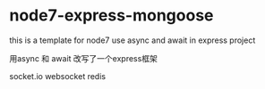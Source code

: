 # node7-express-mongoose
this is a template for node7 use async and await  in express project

用async 和 await 改写了一个express框架

socket.io
websocket
redis


 


